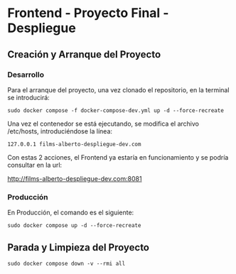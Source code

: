 # Frontend - Proyecto Final - Despliegue

## Creación y Arranque del Proyecto

### Desarrollo

Para el arranque del proyecto, una vez clonado el repositorio, en la terminal se introducirá:

```sudo docker compose -f docker-compose-dev.yml up -d --force-recreate```

Una vez el contenedor se está ejecutando, se modifica el archivo /etc/hosts, introduciéndose la línea:

```127.0.0.1 films-alberto-despliegue-dev.com```

Con estas 2 acciones, el Frontend ya estaría en funcionamiento y se podría consultar en la url:

<http://films-alberto-despliegue-dev.com:8081>

### Producción

En Producción, el comando es el siguiente:

```sudo docker compose up -d --force-recreate```

## Parada y Limpieza del Proyecto

```sudo docker compose down -v --rmi all```